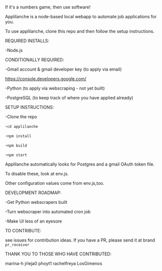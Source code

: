 If it's a numbers game, then use software!

Applilanche is a node-based local webapp to automate job applications for you.

To use applilanche, clone this repo and then follow the setup instructions.

REQUIRED INSTALLS:

-Node.js

CONDITIONALLY REQUIRED:

-Gmail account & gmail developer key (to apply via email)

https://console.developers.google.com/

-Python (to apply via webscraping - not yet built)

-PostgreSQL (to keep track of where you have applied already)

SETUP INSTRUCTIONS:

-Clone the repo

-`cd applilanche`

-`npm install`

-`npm build`

-`npm start`

Applilanche automatically looks for Postgres and a gmail OAuth token file.

To disable these, look at env.js. 

Other configuration values come from env.js,too.

DEVELOPMENT ROADMAP:

-Get Python webscrapers built

-Turn webscraper into automated cron job

-Make UI less of an eyesore

TO CONTRIBUTE:

see issues for contribution ideas. If you have a PR, please send it at brand `pr_receiver`

THANK YOU TO THOSE WHO HAVE CONTRIBUTED:

marina-h
jrleja0
phoyt1
rachelfreya
LosGimenos
